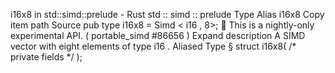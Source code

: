 i16x8 in std::simd::prelude - Rust
std
::
simd
::
prelude
Type Alias
i16x8
Copy item path
Source
pub type i16x8 =
Simd
<
i16
, 8>;
🔬
This is a nightly-only experimental API. (
portable_simd
#86656
)
Expand description
A SIMD vector with eight elements of type
i16
.
Aliased Type
§
struct i16x8(
/* private fields */
);